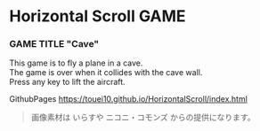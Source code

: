 # Horizontal Scroll GAME
### GAME TITLE "Cave"
This game is to fly a plane in a cave.  
The game is over when it collides with the cave wall.  
Press any key to lift the aircraft.  
  
GithubPages
https://touei10.github.io/HorizontalScroll/index.html
>画像素材は いらすや ニコニ・コモンズ からの提供になります。
